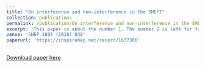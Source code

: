 ```yaml
---
title: "On interference and non-interference in the SMEFT"
collection: publications
permalink: /publication/On interference and non-interference in the SMEFT
excerpt: 'This paper is about the number 1. The number 2 is left for future work.'
venue: 'JHEP 1804 (2018) 038'
paperurl: 'https://inspirehep.net/record/1637386'
---
```


[Download paper here](https://arxiv.org/pdf/1711.07954.pdf)

